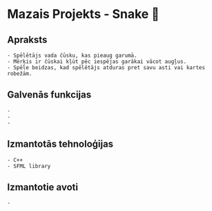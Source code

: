 # Mazais Projekts - Snake 🐍

## Apraksts
	- Spēlētājs vada čūsku, kas pieaug garumā. 
	- Mērķis ir čūskai kļūt pēc iespējas garākai vācot augļus.
    - Spēle beidzas, kad spēlētājs atduras pret savu asti vai kartes robežām.

## Galvenās funkcijas
	- 
	- 
	- 
## Izmantotās tehnoloģijas
	- C++
	- SFML library
## Izmantotie avoti
	- 
